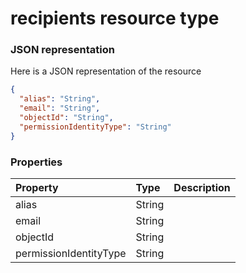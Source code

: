 # recipients resource type



### JSON representation

Here is a JSON representation of the resource

<!-- {
  "blockType": "resource",
  "optionalProperties": [

  ],
  "@odata.type": "microsoft.graph.recipients"
}-->

```json
{
  "alias": "String",
  "email": "String",
  "objectId": "String",
  "permissionIdentityType": "String"
}

```
### Properties
| Property	   | Type	|Description|
|:---------------|:--------|:----------|
|alias|String||
|email|String||
|objectId|String||
|permissionIdentityType|String||

<!-- uuid: 37d0d867-2190-4370-9460-081aeabf78c4
2015-10-15 04:07:53 UTC -->
<!-- {
  "type": "#page.annotation",
  "description": "recipients resource",
  "keywords": "",
  "section": "documentation",
  "tocPath": ""
}-->
